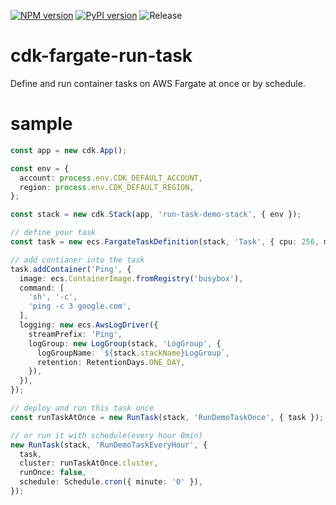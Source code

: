 [![NPM version](https://badge.fury.io/js/cdk-fargate-run-task.svg)](https://badge.fury.io/js/cdk-fargate-run-task)
[![PyPI version](https://badge.fury.io/py/cdk-fargate-run-task.svg)](https://badge.fury.io/py/cdk-fargate-run-task)
![Release](https://github.com/pahud/cdk-fargate-run-task/workflows/Release/badge.svg)

# cdk-fargate-run-task

Define and run container tasks on AWS Fargate at once or by schedule.

# sample

```ts
const app = new cdk.App();

const env = {
  account: process.env.CDK_DEFAULT_ACCOUNT,
  region: process.env.CDK_DEFAULT_REGION,
};

const stack = new cdk.Stack(app, 'run-task-demo-stack', { env });

// define your task
const task = new ecs.FargateTaskDefinition(stack, 'Task', { cpu: 256, memoryLimitMiB: 512 });

// add contianer into the task
task.addContainer('Ping', {
  image: ecs.ContainerImage.fromRegistry('busybox'),
  command: [
    'sh', '-c',
    'ping -c 3 google.com',
  ],
  logging: new ecs.AwsLogDriver({
    streamPrefix: 'Ping',
    logGroup: new LogGroup(stack, 'LogGroup', {
      logGroupName: `${stack.stackName}LogGroup`,
      retention: RetentionDays.ONE_DAY,
    }),
  }),
});

// deploy and run this task once
const runTaskAtOnce = new RunTask(stack, 'RunDemoTaskOnce', { task });

// or run it with schedule(every hour 0min)
new RunTask(stack, 'RunDemoTaskEveryHour', {
  task,
  cluster: runTaskAtOnce.cluster,
  runOnce: false,
  schedule: Schedule.cron({ minute: '0' }),
});

```
